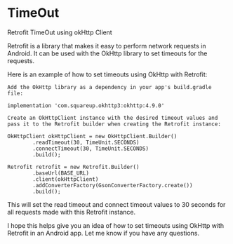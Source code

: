 # TimeOut
Retrofit TimeOut using okHttp Client


Retrofit is a library that makes it easy to perform network requests in Android. It can be used with the OkHttp library to set timeouts for the requests.

Here is an example of how to set timeouts using OkHttp with Retrofit:

    Add the OkHttp library as a dependency in your app's build.gradle file:
```
implementation 'com.squareup.okhttp3:okhttp:4.9.0'
```
    Create an OkHttpClient instance with the desired timeout values and pass it to the Retrofit builder when creating the Retrofit instance:
```
OkHttpClient okHttpClient = new OkHttpClient.Builder()
        .readTimeout(30, TimeUnit.SECONDS)
        .connectTimeout(30, TimeUnit.SECONDS)
        .build();

Retrofit retrofit = new Retrofit.Builder()
        .baseUrl(BASE_URL)
        .client(okHttpClient)
        .addConverterFactory(GsonConverterFactory.create())
        .build();
```
This will set the read timeout and connect timeout values to 30 seconds for all requests made with this Retrofit instance.

I hope this helps give you an idea of how to set timeouts using OkHttp with Retrofit in an Android app. Let me know if you have any questions.
